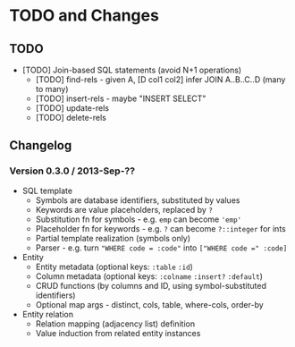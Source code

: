 # TODO and Changes


## TODO

* [TODO] Join-based SQL statements (avoid N+1 operations)
   * [TODO] find-rels - given A, [D col1 col2] infer JOIN A..B..C..D (many to many)
   * [TODO] insert-rels - maybe "INSERT SELECT"
   * [TODO] update-rels
   * [TODO] delete-rels


## Changelog

### Version 0.3.0 / 2013-Sep-??

* SQL template
   * Symbols are database identifiers, substituted by values
   * Keywords are value placeholders, replaced by `?`
   * Substitution fn for symbols - e.g. `emp` can become `'emp'`
   * Placeholder fn for keywords - e.g. `?` can become `?::integer` for ints
   * Partial template realization (symbols only)
   * Parser - e.g. turn `"WHERE code = :code"` into `["WHERE code =" :code]`
* Entity
   * Entity metadata (optional keys: `:table` `:id`)
   * Column metadata (optional keys: `:colname` `:insert?` `:default`)
   * CRUD functions (by columns and ID, using symbol-substituted identifiers)
   * Optional map args - distinct, cols, table, where-cols, order-by
* Entity relation
   * Relation mapping (adjacency list) definition
   * Value induction from related entity instances

